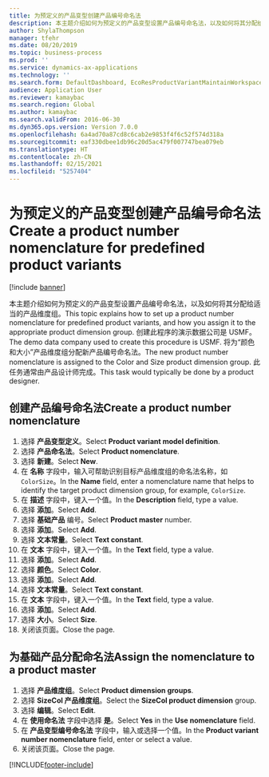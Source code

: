 ```yaml
---
title: 为预定义的产品变型创建产品编号命名法
description: 本主题介绍如何为预定义的产品变型设置产品编号命名法，以及如何将其分配给适当的产品维度组。
author: ShylaThompson
manager: tfehr
ms.date: 08/20/2019
ms.topic: business-process
ms.prod: ''
ms.service: dynamics-ax-applications
ms.technology: ''
ms.search.form: DefaultDashboard, EcoResProductVariantMaintainWorkspace, EcoResNomenclature, EcoResProductDimensionGroup
audience: Application User
ms.reviewer: kamaybac
ms.search.region: Global
ms.author: kamaybac
ms.search.validFrom: 2016-06-30
ms.dyn365.ops.version: Version 7.0.0
ms.openlocfilehash: 6a4ad70a87cd8c6cab2e9853f4f6c52f574d318a
ms.sourcegitcommit: eaf330dbee1db96c20d5ac479f007747bea079eb
ms.translationtype: HT
ms.contentlocale: zh-CN
ms.lasthandoff: 02/15/2021
ms.locfileid: "5257404"
---
```

# <a name="create-a-product-number-nomenclature-for-predefined-product-variants"></a><span data-ttu-id="4b2b3-103">为预定义的产品变型创建产品编号命名法</span><span class="sxs-lookup"><span data-stu-id="4b2b3-103">Create a product number nomenclature for predefined product variants</span></span>

[!include [banner](../../includes/banner.md)]

<span data-ttu-id="4b2b3-104">本主题介绍如何为预定义的产品变型设置产品编号命名法，以及如何将其分配给适当的产品维度组。</span><span class="sxs-lookup"><span data-stu-id="4b2b3-104">This topic explains how to set up a product number nomenclature for predefined product variants, and how you assign it to the appropriate product dimension group.</span></span> <span data-ttu-id="4b2b3-105">创建此程序的演示数据公司是 USMF。</span><span class="sxs-lookup"><span data-stu-id="4b2b3-105">The demo data company used to create this procedure is USMF.</span></span> <span data-ttu-id="4b2b3-106">将为“颜色和大小”产品维度组分配新产品编号命名法。</span><span class="sxs-lookup"><span data-stu-id="4b2b3-106">The new product number nomenclature is assigned to the Color and Size product dimension group.</span></span> <span data-ttu-id="4b2b3-107">此任务通常由产品设计师完成。</span><span class="sxs-lookup"><span data-stu-id="4b2b3-107">This task would typically be done by a product designer.</span></span>


## <a name="create-a-product-number-nomenclature"></a><span data-ttu-id="4b2b3-108">创建产品编号命名法</span><span class="sxs-lookup"><span data-stu-id="4b2b3-108">Create a product number nomenclature</span></span>
1. <span data-ttu-id="4b2b3-109">选择 **产品变型定义**。</span><span class="sxs-lookup"><span data-stu-id="4b2b3-109">Select **Product variant model definition**.</span></span>
2. <span data-ttu-id="4b2b3-110">选择 **产品命名法**。</span><span class="sxs-lookup"><span data-stu-id="4b2b3-110">Select **Product nomenclature**.</span></span>
3. <span data-ttu-id="4b2b3-111">选择 **新建**。</span><span class="sxs-lookup"><span data-stu-id="4b2b3-111">Select **New**.</span></span>
4. <span data-ttu-id="4b2b3-112">在 **名称** 字段中，输入可帮助识别目标产品维度组的命名法名称，如 `ColorSize`。</span><span class="sxs-lookup"><span data-stu-id="4b2b3-112">In the **Name** field, enter a nomenclature name that helps to identify the target product dimension group, for example, `ColorSize`.</span></span>
5. <span data-ttu-id="4b2b3-113">在 **描述** 字段中，键入一个值。</span><span class="sxs-lookup"><span data-stu-id="4b2b3-113">In the **Description** field, type a value.</span></span>
6. <span data-ttu-id="4b2b3-114">选择 **添加**。</span><span class="sxs-lookup"><span data-stu-id="4b2b3-114">Select **Add**.</span></span>
7. <span data-ttu-id="4b2b3-115">选择 **基础产品** 编号。</span><span class="sxs-lookup"><span data-stu-id="4b2b3-115">Select **Product master** number.</span></span>
8. <span data-ttu-id="4b2b3-116">选择 **添加**。</span><span class="sxs-lookup"><span data-stu-id="4b2b3-116">Select **Add**.</span></span>
9. <span data-ttu-id="4b2b3-117">选择 **文本常量**。</span><span class="sxs-lookup"><span data-stu-id="4b2b3-117">Select **Text constant**.</span></span>
10. <span data-ttu-id="4b2b3-118">在 **文本** 字段中，键入一个值。</span><span class="sxs-lookup"><span data-stu-id="4b2b3-118">In the **Text** field, type a value.</span></span>
11. <span data-ttu-id="4b2b3-119">选择 **添加**。</span><span class="sxs-lookup"><span data-stu-id="4b2b3-119">Select **Add**.</span></span>
12. <span data-ttu-id="4b2b3-120">选择 **颜色**。</span><span class="sxs-lookup"><span data-stu-id="4b2b3-120">Select **Color**.</span></span>
13. <span data-ttu-id="4b2b3-121">选择 **添加**。</span><span class="sxs-lookup"><span data-stu-id="4b2b3-121">Select **Add**.</span></span>
14. <span data-ttu-id="4b2b3-122">选择 **文本常量**。</span><span class="sxs-lookup"><span data-stu-id="4b2b3-122">Select **Text constant**.</span></span>
15. <span data-ttu-id="4b2b3-123">在 **文本** 字段中，键入一个值。</span><span class="sxs-lookup"><span data-stu-id="4b2b3-123">In the **Text** field, type a value.</span></span>
16. <span data-ttu-id="4b2b3-124">选择 **添加**。</span><span class="sxs-lookup"><span data-stu-id="4b2b3-124">Select **Add**.</span></span>
17. <span data-ttu-id="4b2b3-125">选择 **大小**。</span><span class="sxs-lookup"><span data-stu-id="4b2b3-125">Select **Size**.</span></span>
18. <span data-ttu-id="4b2b3-126">关闭该页面。</span><span class="sxs-lookup"><span data-stu-id="4b2b3-126">Close the page.</span></span>

## <a name="assign-the-nomenclature-to-a-product-master"></a><span data-ttu-id="4b2b3-127">为基础产品分配命名法</span><span class="sxs-lookup"><span data-stu-id="4b2b3-127">Assign the nomenclature to a product master</span></span>
1. <span data-ttu-id="4b2b3-128">选择 **产品维度组**。</span><span class="sxs-lookup"><span data-stu-id="4b2b3-128">Select **Product dimension groups**.</span></span>
2. <span data-ttu-id="4b2b3-129">选择 **SizeCol 产品维度组**。</span><span class="sxs-lookup"><span data-stu-id="4b2b3-129">Select the **SizeCol product dimension** group.</span></span>
3. <span data-ttu-id="4b2b3-130">选择 **编辑**。</span><span class="sxs-lookup"><span data-stu-id="4b2b3-130">Select **Edit**.</span></span>
4. <span data-ttu-id="4b2b3-131">在 **使用命名法** 字段中选择 **是**。</span><span class="sxs-lookup"><span data-stu-id="4b2b3-131">Select **Yes** in the **Use nomenclature** field.</span></span>
5. <span data-ttu-id="4b2b3-132">在 **产品变型编号命名法** 字段中，输入或选择一个值。</span><span class="sxs-lookup"><span data-stu-id="4b2b3-132">In the **Product variant number nomenclature** field, enter or select a value.</span></span>
6. <span data-ttu-id="4b2b3-133">关闭该页面。</span><span class="sxs-lookup"><span data-stu-id="4b2b3-133">Close the page.</span></span>



[!INCLUDE[footer-include](../../../includes/footer-banner.md)]